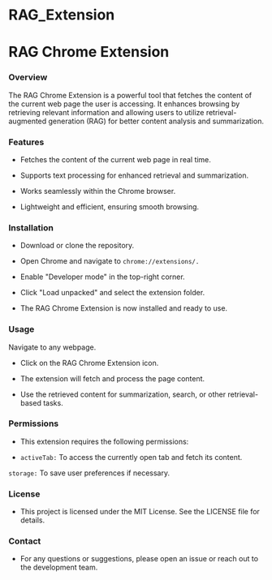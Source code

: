 # RAG_Extension

# RAG Chrome Extension

### Overview

The RAG Chrome Extension is a powerful tool that fetches the content of the current web page the user is accessing. It enhances browsing by retrieving relevant information and allowing users to utilize retrieval-augmented generation (RAG) for better content analysis and summarization.

### Features

- Fetches the content of the current web page in real time.

- Supports text processing for enhanced retrieval and summarization.

- Works seamlessly within the Chrome browser.

- Lightweight and efficient, ensuring smooth browsing.

### Installation

- Download or clone the repository.

- Open Chrome and navigate to `chrome://extensions/.`

- Enable "Developer mode" in the top-right corner.

- Click "Load unpacked" and select the extension folder.

- The RAG Chrome Extension is now installed and ready to use.

### Usage

Navigate to any webpage.

- Click on the RAG Chrome Extension icon.

- The extension will fetch and process the page content.

- Use the retrieved content for summarization, search, or other retrieval-based tasks.

### Permissions

- This extension requires the following permissions:

- `activeTab:` To access the currently open tab and fetch its content.

`storage:` To save user preferences if necessary.

### License

- This project is licensed under the MIT License. See the LICENSE file for details.

### Contact

- For any questions or suggestions, please open an issue or reach out to the development team.

